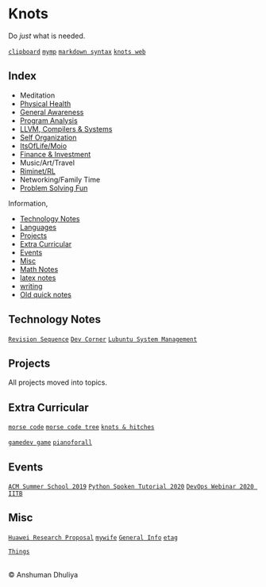 Knots
====================

Do _just_ what is needed.

[`clipboard`](clipboard.txt)
[`mymp`](mymp.html)
[`markdown syntax`](technology/webdev/markdown.html)
[`knots web`](https://www.itsof.life/knots-git/_knots_.html)

Index
--------
* Meditation
* [Physical Health](health/index.html)
* [General Awareness](awareness/index.html)
* [Program Analysis](program-analysis/index.html) 
* [LLVM, Compilers & Systems](compilers/index.html)
* [Self Organization](organize/index.html)
* [ItsOfLife/Moio](itsoflife/index.html)
* [Finance & Investment](money/index.html)
* Music/Art/Travel
* [Riminet/RL](riminet/index.html)
* Networking/Family Time
* [Problem Solving Fun](probsolve/index.html)


Information,

* [Technology Notes](#technology)
* [Languages](languages/index.html)
* [Projects](#projects)
* [Extra Curricular](#extra)
* [Events](#events)
* [Misc](#misc)
* [Math Notes](math/math.html)
* [latex notes](latex/latex.html)
* [writing](writing/index.html)
* [Old quick notes](quick_notes.html)


Technology Notes <a name="technology"></a>
-------------------------
[`Revision Sequence`](technology/revision.html)
[`Dev Corner`](dev/dev.html)
[`Lubuntu System Management`](technology/sysadmin/index.html)


Projects <a name="projects"></a>
----------------
All projects moved into topics.


<a name="extra"></a>

Extra Curricular
---------------------------
[`morse code`](extra-curricular/international-morse-code.png)
[`morse code tree`](extra-curricular/morse-code-tree.jpg)
[`knots & hitches`](extra-curricular/knots_n_hitches.html)

[`gamedev game`](games/gamedev-js/index.html)
[`pianoforall`](extra-curricular/pianoforall/pianoforall.html)

<a name="events"></a>

Events
----------------
[`ACM Summer School 2019`](events/acm-summer-school-2019/index.html)
[`Python Spoken Tutorial 2020`](events/spoken-tutorial/index.html)
[`DevOps Webinar 2020 IITB`](events/devops2020iitb/index.html)

<a name="misc"></a>
## Misc
[`Huawei Research Proposal`](misc/huawei-research-proposal.html)
[`mywife`](misc/mywife.html)
[`General Info`](misc/general_info.html)
[`etag`](etag/etag.html)

[`Things`](things/index.html)

<div class="footer"> <br/> &copy; Anshuman Dhuliya <br/> </div>

